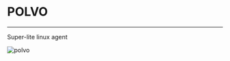 # POLVO
---
Super-lite linux agent

![polvo](https://github.com/user-attachments/assets/8a938a45-05a8-4717-82a9-a43f60f26ea3)
